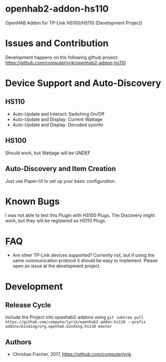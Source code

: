 # openhab2-addon-hs110
OpenHAB Addon for TP-Link HS100/HS110 (Development Project)


# Issues and Contribution
Development happens on the following github project:
https://github.com/computerlyrik/openhab2-addon-hs110

# Device Support and Auto-Discovery

## HS110 
- Auto-Update and Interact: Switching On/Off
- Auto-Update and Display: Current Wattage
- Auto-Update and Display: Decoded sysinfo

## HS100 
Should work, but Wattage will be UNDEF

## Auto-Discovery and Item Creation
Just use Paper-UI to set up your basic configuration.


# Known Bugs
I was not able to test this Plugin with HS100 Plugs.
The Discovery might work, but they will be registered as HS110 Plugs.

# FAQ

- Are other TP-Link devices supported?
Currently not, but if using the same communication protocol it should be easy to implement. Please open an issue at the development project.

# Development

## Release Cycle

Include the Project into openhab2-addons using
`git subtree pull https://github.com/computerlyrik/openhab2-addon-hs110 --prefix addons/binding/org.openhab.binding.hs110 master` 

## Authors

 * Christian Fischer, 2017, https://github.com/computerlyrik
